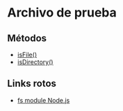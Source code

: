 # Archivo de prueba

## Métodos

- [isFile()](https://www.geeksforgeeks.org/file-isfile-method-in-java-with-examples/)
- [isDirectory()](https://www.geeksforgeeks.org/file-isdirectory-method-in-java-with-examples/)

## Links rotos
- [fs module Node.js](https://www.youtube.com/watch?v=a6dRdt)